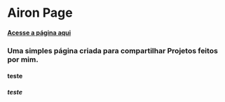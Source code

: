 # Airon Page

#### [Acesse a página aqui](https://airon-aona.github.io/Airon-Page/)

### Uma simples página criada para compartilhar Projetos feitos por mim.

#### teste

##### teste

